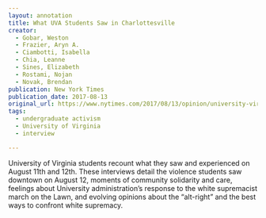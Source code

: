 ```yaml
---
layout: annotation
title: What UVA Students Saw in Charlottesville
creator:
  - Gobar, Weston
  - Frazier, Aryn A.
  - Ciambotti, Isabella
  - Chia, Leanne
  - Sines, Elizabeth
  - Rostami, Nojan
  - Novak, Brendan
publication: New York Times
publication_date: 2017-08-13
original_url: https://www.nytimes.com/2017/08/13/opinion/university-virginia-uva-protests-charlottesville.html
tags:
  - undergraduate activism
  - University of Virginia
  - interview

---
```

University of Virginia students recount what they saw and experienced on August 11th and 12th. These interviews detail the violence students saw downtown on August 12, moments of community solidarity and care, feelings about University administration’s response to the white supremacist march on the Lawn, and evolving opinions about the “alt-right” and the best ways to confront white supremacy.
